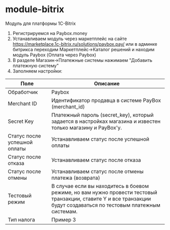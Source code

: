 # module-bitrix
Модуль для платформы 1C-Bitrix

1. Регистрируемся на Paybox.money
2. Устанавливаем модуль через маркетплейс на сайте https://marketplace.1c-bitrix.ru/solutions/paybox.pay/ или в админке битрикса переходим Маркетплейс->Каталог решений и находим модуль Paybox (Оплата через Paybox)
3. В разделе Магазин->Платежные системы нажимаем "Добавить платежную систему"
4. Заполняем настройки: 

| Поле | Описание |
| --- | --- |
| Обработчик | Paybox |
| Merchant ID | Идентификатор продавца в системе PayBox (merchant_id) |
| Secret Key | Платежный пароль (secret_key), который задается в настройках магазина и известен только магазину и PayBox'у. |
| Статус после успешной оплаты | Устанавливаем статус после успешной оплаты |
| Статус после отказа | Устанавливаем статус после отказа |
| Статус после отмены | Устанавливаем статус после отмены платежа (возврата) |
| Тестовый режим | В случае если вы находитесь в боевом режиме, но вам нужно провести тестовый транзакции, ставите Y и все транзакции будут создаваться по тестовым платежным системам.| 
| Тип налога | Пример 3 |
